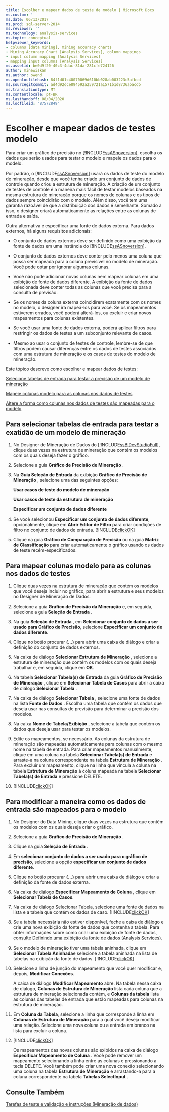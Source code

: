 ```yaml
---
title: Escolher e mapear dados de teste de modelo | Microsoft Docs
ms.custom: ''
ms.date: 06/13/2017
ms.prod: sql-server-2014
ms.reviewer: ''
ms.technology: analysis-services
ms.topic: conceptual
helpviewer_keywords:
- columns [data mining], mining accuracy charts
- Mining Accuracy Chart [Analysis Services], column mappings
- input column mapping [Analysis Services]
- mapping input columns [Analysis Services]
ms.assetid: be0d9f20-40c3-4dac-81da-281cfe724126
author: minewiskan
ms.author: owend
ms.openlocfilehash: 84f1d01c40070069d610bb028ab003223c5afbcd
ms.sourcegitcommit: ad4d92dce894592a259721a1571b1d8736abacdb
ms.translationtype: MT
ms.contentlocale: pt-BR
ms.lasthandoff: 08/04/2020
ms.locfileid: "87572849"
---
```

# <a name="choose-and-map-model-testing-data"></a>Escolher e mapear dados de testes modelo
  Para criar um gráfico de precisão no [!INCLUDE[ssASnoversion](../../includes/ssasnoversion-md.md)], escolha os dados que serão usados para testar o modelo e mapeie os dados para o modelo.  
  
 Por padrão, o [!INCLUDE[ssASnoversion](../../includes/ssasnoversion-md.md)] usará os dados de teste do modelo de mineração, desde que você tenha criado um conjunto de dados de controle quando criou a estrutura de mineração. A criação de um conjunto de testes de controle é a maneira mais fácil de testar modelos baseados na mesma estrutura de mineração porque os nomes de colunas e os tipos de dados sempre coincidirão com o modelo. Além disso, você tem uma garantia razoável de que a distribuição dos dados é semelhante. Somado a isso, o designer criará automaticamente as relações entre as colunas de entrada e saída.  
  
 Outra alternativa é especificar uma fonte de dados externa. Para dados externos, há alguns requisitos adicionais:  
  
-   O conjunto de dados externos deve ser definido como uma exibição da fonte de dados em uma instância do [!INCLUDE[ssASnoversion](../../includes/ssasnoversion-md.md)].  
  
-   O conjunto de dados externos deve conter pelo menos uma coluna que possa ser mapeada para a coluna previsível no modelo de mineração. Você pode optar por ignorar algumas colunas.  
  
-   Você não pode adicionar novas colunas nem mapear colunas em uma exibição de fonte de dados diferente. A exibição da fonte de dados selecionada deve conter todas as colunas que você precisa para a consulta de previsão.  
  
-   Se os nomes da coluna externa coincidirem exatamente com os nomes no modelo, o designer irá mapeá-los para você. Se os mapeamentos estiverem errados, você poderá alterá-los, ou excluir e criar novos mapeamentos para colunas existentes.  
  
-   Se você usar uma fonte de dados externa, poderá aplicar filtros para restringir os dados de testes a um subconjunto relevante de casos.  
  
-   Mesmo ao usar o conjunto de testes de controle, lembre-se de que filtros podem causar diferenças entre os dados de testes associados com uma estrutura de mineração e os casos de testes do modelo de mineração.  
  
 Este tópico descreve como escolher e mapear dados de testes:  
  
 [Selecione tabelas de entrada para testar a precisão de um modelo de mineração](#bkmk_SelectInputs)  
  
 [Mapeie colunas modelo para as colunas nos dados de testes](#bkmk_MapColumns)  
  
 [Altere a forma como colunas nos dados de testes são mapeadas para o modelo](#bkmk_ChangeMappings)  
  
##  <a name="to-select-input-tables-to-test-the-accuracy-of-a-mining-model"></a><a name="bkmk_SelectInputs"></a> Para selecionar tabelas de entrada para testar a exatidão de um modelo de mineração  
  
1.  No Designer de Mineração de Dados do [!INCLUDE[ssBIDevStudioFull](../../includes/ssbidevstudiofull-md.md)], clique duas vezes na estrutura de mineração que contém os modelos com os quais deseja fazer o gráfico.  
  
2.  Selecione a guia **Gráfico de Precisão de Mineração** .  
  
3.  Na **Guia Seleção de Entrada** da exibição **Gráfico de Precisão de Mineração** , selecione uma das seguintes opções:  
  
     **Usar casos de teste do modelo de mineração**  
  
     **Usar casos de teste da estrutura de mineração**  
  
     **Especificar um conjunto de dados diferente**  
  
4.  Se você selecionou **Especificar um conjunto de dados diferente**, opcionalmente, clique em **Abrir Editor de Filtro** para criar condições de filtro no conjunto de dados de entrada. [!INCLUDE[clickOK](../../includes/clickok-md.md)]  
  
5.  Clique na guia **Gráfico de Comparação de Precisão** ou na guia **Matriz de Classificação** para criar automaticamente o gráfico usando os dados de teste recém-especificados.  
  
##  <a name="to-map-model-columns-to-the-columns-in-the-testing-data"></a><a name="bkmk_MapColumns"></a> Para mapear colunas modelo para as colunas nos dados de testes  
  
1.  Clique duas vezes na estrutura de mineração que contém os modelos que você deseja incluir no gráfico, para abrir a estrutura e seus modelos no Designer de Mineração de Dados.  
  
2.  Selecione a guia **Gráfico de Precisão da Mineração** e, em seguida, selecione a guia **Seleção de Entrada** .  
  
3.  Na guia **Seleção de Entrada** , em **Selecionar conjunto de dados a ser usado para Gráfico de Precisão**, selecione **Especificar um conjunto de dados diferente**.  
  
4.  Clique no botão procurar **(...)** para abrir uma caixa de diálogo e criar a definição do conjunto de dados externos.  
  
5.  Na caixa de diálogo **Selecionar Estrutura de Mineração** , selecione a estrutura de mineração que contém os modelos com os quais deseja trabalhar e, em seguida, clique em **OK**.  
  
6.  Na tabela **Selecionar Tabela(s) de Entrada** da guia **Gráfico de Precisão de Mineração** , clique em **Selecionar Tabela de Casos** para abrir a caixa de diálogo **Selecionar Tabela** .  
  
7.  Na caixa de diálogo **Selecionar Tabela** , selecione uma fonte de dados na lista **Fonte de Dados** . Escolha uma tabela que contém os dados que deseja usar nas consultas de previsão para determinar a precisão dos modelos.  
  
8.  Na caixa **Nome de Tabela/Exibição** , selecione a tabela que contém os dados que deseja usar para testar os modelos.  
  
9. Edite os mapeamentos, se necessário. As colunas da estrutura de mineração são mapeadas automaticamente para colunas com o mesmo nome na tabela de entrada. Para criar mapeamentos manualmente, clique em uma coluna na tabela **Selecionar Tabela(s) de Entrada** e arraste-a na coluna correspondente na tabela **Estrutura de Mineração** . Para excluir um mapeamento, clique na linha que vincula a coluna na tabela **Estrutura de Mineração** à coluna mapeada na tabela **Selecionar Tabela(s) de Entrada** e pressione DELETE.  
  
10. [!INCLUDE[clickOK](../../includes/clickok-md.md)]  
  
##  <a name="to-modify-the-way-input-data-is-mapped-to-the-model"></a><a name="bkmk_ChangeMappings"></a>Para modificar a maneira como os dados de entrada são mapeados para o modelo  
  
1.  No Designer do Data Mining, clique duas vezes na estrutura que contém os modelos com os quais deseja criar o gráfico.  
  
2.  Selecione a guia **Gráfico de Precisão de Mineração** .  
  
3.  Clique na guia **Seleção de Entrada** .  
  
4.  Em **selecionar conjunto de dados a ser usado para o gráfico de precisão**, selecione a opção **especificar um conjunto de dados diferente**.  
  
5.  Clique no botão procurar **(...)** para abrir uma caixa de diálogo e criar a definição da fonte de dados externa.  
  
6.  Na caixa de diálogo **Especificar Mapeamento de Coluna** , clique em **Selecionar Tabela de Casos**.  
  
7.  Na caixa de diálogo Selecionar Tabela, selecione uma fonte de dados na lista e a tabela que contém os dados de caso. [!INCLUDE[clickOK](../../includes/clickok-md.md)]  
  
8.  Se a tabela necessária não estiver disponível, feche a caixa de diálogo e crie uma nova exibição da fonte de dados que contenha a tabela. Para obter informações sobre como criar uma exibição de fonte de dados, consulte [Definindo uma exibição da fonte de dados &#40;Analysis Services&#41;](../multidimensional-models/defining-a-data-source-view-analysis-services.md).  
  
9. Se o modelo de mineração tiver uma tabela aninhada, clique em **Selecionar Tabela Aninhada**e selecione a tabela aninhada na lista de tabelas na exibição da fonte de dados. [!INCLUDE[clickOK](../../includes/clickok-md.md)]  
  
10. Selecione a linha de junção do mapeamento que você quer modificar e, depois, **Modificar Conexões**.  
  
     A caixa de diálogo **Modificar Mapeamento** abre. Na tabela nessa caixa de diálogo, **Colunas de Estrutura de Mineração** lista cada coluna que a estrutura de mineração selecionada contém, e **Colunas da tabela** lista as colunas das tabelas de entrada que estão mapeadas para colunas na estrutura de mineração.  
  
11. Em **Coluna da Tabela**, selecione a linha que corresponde à linha em **Colunas de Estrutura de Mineração** para a qual você deseja modificar uma relação. Selecione uma nova coluna ou a entrada em branco na lista para excluir a coluna.  
  
12. [!INCLUDE[clickOK](../../includes/clickok-md.md)]  
  
     Os mapeamentos das novas colunas são exibidos na caixa de diálogo **Especificar Mapeamento de Coluna** . Você pode remover um mapeamento selecionando a linha entre as colunas e pressionando a tecla DELETE. Você também pode criar uma nova conexão selecionando uma coluna na tabela **Estrutura de Mineração** e arrastando-a para a coluna correspondente na tabela **Tabelas SelectInput** .  
  
## <a name="see-also"></a>Consulte Também  
 [Tarefas de teste e validação e instruções &#40;Mineração de dados&#41;](testing-and-validation-tasks-and-how-tos-data-mining.md)  
  
  
